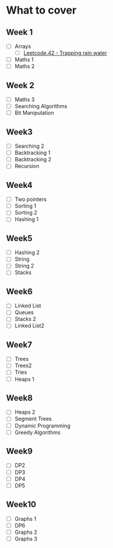 # What to cover

## Week 1
 - [ ] Arrays
      - [ ] [Leetcode.42 - Trapping rain water](https://leetcode.com/problems/trapping-rain-water/)
 - [ ] Maths 1
 - [ ] Maths 2

## Week 2
- [ ] Maths 3
- [ ] Searching Algorithms
- [ ] Bit Manipulation

## Week3
- [ ] Searching 2
- [ ] Backtracking 1
- [ ] Backtracking 2
- [ ] Recursion

## Week4
- [ ] Two pointers
- [ ] Sorting 1
- [ ] Sorting 2
- [ ] Hashing 1

## Week5
- [ ] Hashing 2
- [ ] String 
- [ ] String 2
- [ ] Stacks

## Week6
- [ ] Linked List
- [ ] Queues
- [ ] Stacks 2
- [ ] Linked List2

## Week7
- [ ] Trees
- [ ] Trees2
- [ ] Tries
- [ ] Heaps 1

## Week8
- [ ] Heaps 2
- [ ] Segment Trees
- [ ] Dynamic Programming
- [ ] Greedy Algorithms

## Week9
- [ ] DP2
- [ ] DP3
- [ ] DP4
- [ ] DP5

## Week10
- [ ] Graphs 1
- [ ] DP6
- [ ] Graphs 2
- [ ] Graphs 3  
